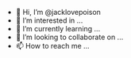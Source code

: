 - 👋 Hi, I’m @jacklovepoison
- 👀 I’m interested in ...
- 🌱 I’m currently learning ...
- 💞️ I’m looking to collaborate on ...
- 📫 How to reach me ...

<!---
jacklovepoison/jacklovepoison is a ✨ special ✨ repository because its `README.md` (this file) appears on your GitHub profile.
You can click the Preview link to take a look at your changes.
--->
